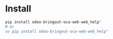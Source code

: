 # Install

```bash
pip install odoo-bringout-oca-web-web_help"
# or
uv pip install odoo-bringout-oca-web-web_help"
```
